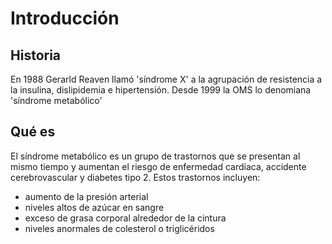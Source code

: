 # Introducción

## Historia
En 1988 Gerarld Reaven llamó 'síndrome X' a la agrupación de resistencia a la insulina, dislipidemia e hipertensión.
Desde 1999 la OMS lo denomiana 'síndrome metabólico'

## Qué es

El síndrome metabólico es un grupo de trastornos que se presentan al mismo tiempo y aumentan el riesgo de enfermedad cardíaca, accidente cerebrovascular y diabetes tipo 2. 
Estos trastornos incluyen:  
- aumento de la presión arterial  
- niveles altos de azúcar en sangre  
- exceso de grasa corporal alrededor de la cintura  
- niveles anormales de colesterol o triglicéridos  
